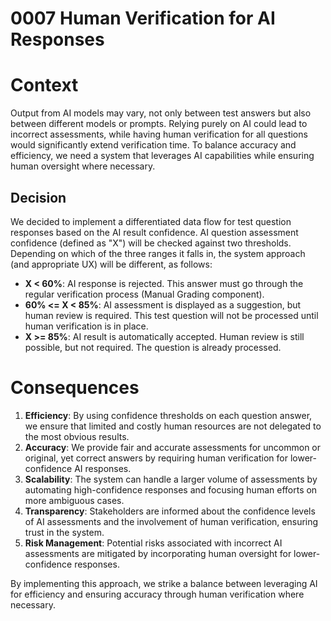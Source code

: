 # 0007 Human Verification for AI Responses

# Context

Output from AI models may vary, not only between test answers but also between different models or prompts. Relying purely on AI could lead to incorrect assessments, while having human verification for all questions would significantly extend verification time. To balance accuracy and efficiency, we need a system that leverages AI capabilities while ensuring human oversight where necessary.

## Decision

We decided to implement a differentiated data flow for test question responses based on the AI result confidence. AI question assessment confidence (defined as "X") will be checked against two thresholds. Depending on which of the three ranges it falls in, the system approach (and appropriate UX) will be different, as follows:

- **X < 60%**: AI response is rejected. This answer must go through the regular verification process (Manual Grading component).
- **60% <= X < 85%**: AI assessment is displayed as a suggestion, but human review is required. This test question will not be processed until human verification is in place.
- **X >= 85%**: AI result is automatically accepted. Human review is still possible, but not required. The question is already processed.

# Consequences

1. **Efficiency**: By using confidence thresholds on each question answer, we ensure that limited and costly human resources are not delegated to the most obvious results.
2. **Accuracy**: We provide fair and accurate assessments for uncommon or original, yet correct answers by requiring human verification for lower-confidence AI responses.
3. **Scalability**: The system can handle a larger volume of assessments by automating high-confidence responses and focusing human efforts on more ambiguous cases.
4. **Transparency**: Stakeholders are informed about the confidence levels of AI assessments and the involvement of human verification, ensuring trust in the system.
5. **Risk Management**: Potential risks associated with incorrect AI assessments are mitigated by incorporating human oversight for lower-confidence responses.

By implementing this approach, we strike a balance between leveraging AI for efficiency and ensuring accuracy through human verification where necessary.
